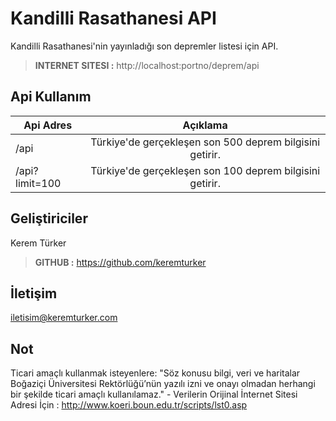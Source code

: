 # Kandilli Rasathanesi API
Kandilli Rasathanesi'nin yayınladığı son depremler listesi için API. 

> **INTERNET SITESI :** http://localhost:portno/deprem/api

## Api Kullanım
|   Api Adres      | Açıklama   | 
| ------------- |:-------------:|
| /api      | Türkiye'de gerçekleşen son 500 deprem bilgisini getirir. |
| /api?limit=100      | Türkiye'de gerçekleşen son 100 deprem bilgisini getirir. | 


## Geliştiriciler
Kerem Türker
<br/>
> **GITHUB :** https://github.com/keremturker


## İletişim
iletisim@keremturker.com


## Not
Ticari amaçlı kullanmak isteyenlere: "Söz konusu bilgi, veri ve haritalar Boğaziçi Üniversitesi Rektörlüğü’nün yazılı izni ve onayı olmadan herhangi bir şekilde ticari amaçlı kullanılamaz." - Verilerin Orijinal İnternet Sitesi Adresi İçin : http://www.koeri.boun.edu.tr/scripts/lst0.asp

